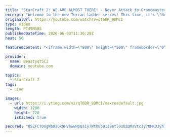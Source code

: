 ```yaml
---
title: "StarCraft 2: WE ARE ALMOST THERE! - Never Attack to Grandmaster"
excerpt: "Welcome to the new Terran ladder series! This time, it's \"Never Attack to Grandmaster!\" In this challenge, I play as Terran on the EU ladder, and in every game I'm not allowed to attack with any units except for using Ghosts. I'm allowed to make any army units for defending, as long as I don't attack"
originalUrl: https://youtube.com/watch?v=qT6DR_9DMcI
type: video
length: PT49M58S
publishedDateTime: 2020-06-03T11:36:28Z
heat: 50

featuredContent: "<iframe width=\"800\" height=\"500\" frameborder=\"0\" src=\"https://www.youtube.com/embed/qT6DR_9DMcI\" allow=\"accelerometer; autoplay; encrypted-media; gyroscope; picture-in-picture\" allowfullscreen></iframe>"

provider:
  name: BeastyqtSC2
  domain: youtube.com

topics:
  - StarCraft 2
tags:
  - Live

images:
  - url: https://i.ytimg.com/vi/qT6DR_9DMcI/maxresdefault.jpg
    width: 1280
    height: 720
    isCached: true

secured: "85ZFCTDsgWbOsQx9HVbwwHpQsiy7Wth8b91J9etl0uOZQMaVtcJy70MKDJyh7+Jdg+BQ8g2KBSEgcx0juhzv75iT3Elq7IXo8A1l0KaS8i3LXc0QbRlNIunuGIMbaBdCgCV5dv13UOGv6zMcQ5KWXnEgxEmNq5aQOp5WNXp3HozLaU2XcOA1nxDGzuyGc7+2O2+GyojnwPSVIj+/WlJRz4E7y2a6JKfMUCPUzAZ7IWiaw9ZmA3wjo6VKOE80PgmhhxiquL+VBU1l+AeNR19CXD5LuM4KtfXsB0ySMZmnLVHjSTL6osaXQXsuawu3IzfymuTflk/ateeJIX5F+s1fG4Jeh1HfKXoPW7859p2cS1BZx1HEPyAKoWQw2Gi0TphTxWfmiQDxlbZYMqfC4NfxaL0QKbfSlTCIlsx3/TCbo8w=;vcwuXKjPcOOgbhyObNx5kQ=="
---
```


